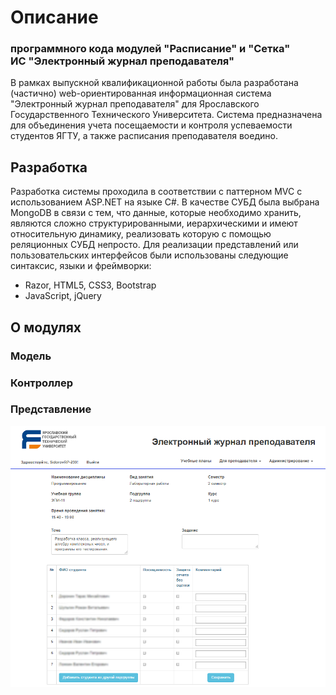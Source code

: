 # Описание
### программного кода модулей "Расписание" и "Сетка"<br />ИС "Электронный журнал преподавателя"

В рамках выпускной квалификационной работы была разработана (частично) web-ориентированная информационная система "Электронный журнал преподавателя" для Ярославского Государственного Технического Университета. Система предназначена для объединения учета посещаемости и контроля успеваемости студентов ЯГТУ, а также расписания преподавателя воедино.

## Разработка

Разработка системы проходила в соответствии с паттерном MVC с использованием ASP.NET на языке C#. В качестве СУБД была выбрана MongoDB в связи с тем, что данные, которые необходимо хранить, являются сложно структурированными, иерархическими и имеют относительную динамику, реализовать которую с помощью реляционных СУБД непросто.
Для реализации представлений или пользовательских интерфейсов были использованы следующие синтаксис, языки и фреймворки:
- Razor, HTML5, CSS3, Bootstrap
- JavaScript, jQuery

## О модулях

### Модель
### Контроллер
### Представление

![Index.cshtml](https://github.com/SedatDon3/MVC-WebApp/blob/master/Screenshots/Grid.png?raw=true)
